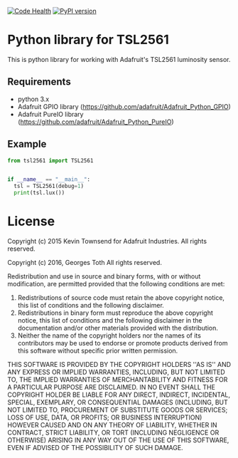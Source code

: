 [![Code Health](https://landscape.io/github/sim0nx/tsl2561/master/landscape.svg?style=flat)](https://landscape.io/github/sim0nx/tsl2561/master) [![PyPI version](https://badge.fury.io/py/tsl2561.svg)](https://badge.fury.io/py/tsl2561)


Python library for TSL2561
============
  This is python library for working with Adafruit's TSL2561 luminosity sensor.

Requirements
------------
  - python 3.x
  - Adafruit GPIO library (https://github.com/adafruit/Adafruit_Python_GPIO)
  - Adafruit PureIO library (https://github.com/adafruit/Adafruit_Python_PureIO)

Example
------------
  ```python
  from tsl2561 import TSL2561


  if __name__ == "__main__":
    tsl = TSL2561(debug=1)
    print(tsl.lux())
  ```

License
============
Copyright (c) 2015 Kevin Townsend for Adafruit Industries.
All rights reserved.

Copyright (c) 2016, Georges Toth
All rights reserved.


Redistribution and use in source and binary forms, with or without
modification, are permitted provided that the following conditions are met:
1. Redistributions of source code must retain the above copyright
notice, this list of conditions and the following disclaimer.
2. Redistributions in binary form must reproduce the above copyright
notice, this list of conditions and the following disclaimer in the
documentation and/or other materials provided with the distribution.
3. Neither the name of the copyright holders nor the
names of its contributors may be used to endorse or promote products
derived from this software without specific prior written permission.

THIS SOFTWARE IS PROVIDED BY THE COPYRIGHT HOLDERS ''AS IS'' AND ANY
EXPRESS OR IMPLIED WARRANTIES, INCLUDING, BUT NOT LIMITED TO, THE IMPLIED
WARRANTIES OF MERCHANTABILITY AND FITNESS FOR A PARTICULAR PURPOSE ARE
DISCLAIMED. IN NO EVENT SHALL THE COPYRIGHT HOLDER BE LIABLE FOR ANY
DIRECT, INDIRECT, INCIDENTAL, SPECIAL, EXEMPLARY, OR CONSEQUENTIAL DAMAGES
(INCLUDING, BUT NOT LIMITED TO, PROCUREMENT OF SUBSTITUTE GOODS OR SERVICES;
LOSS OF USE, DATA, OR PROFITS; OR BUSINESS INTERRUPTION) HOWEVER CAUSED AND
ON ANY THEORY OF LIABILITY, WHETHER IN CONTRACT, STRICT LIABILITY, OR TORT
(INCLUDING NEGLIGENCE OR OTHERWISE) ARISING IN ANY WAY OUT OF THE USE OF THIS
SOFTWARE, EVEN IF ADVISED OF THE POSSIBILITY OF SUCH DAMAGE.
